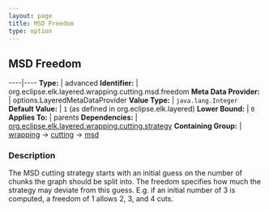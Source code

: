 ```yaml
---
layout: page
title: MSD Freedom
type: option
---
```

## MSD Freedom

----|----
**Type:** | advanced
**Identifier:** | org.eclipse.elk.layered.wrapping.cutting.msd.freedom
**Meta Data Provider:** | options.LayeredMetaDataProvider
**Value Type:** | `java.lang.Integer`
**Default Value:** | `1` (as defined in org.eclipse.elk.layered)
**Lower Bound:** | `0`
**Applies To:** | parents
**Dependencies:** | [org.eclipse.elk.layered.wrapping.cutting.strategy](org-eclipse-elk-layered-wrapping-cutting-strategy)
**Containing Group:** | [wrapping](org-eclipse-elk-layered-wrapping) -> [cutting](org-eclipse-elk-layered-wrapping-cutting) -> [msd](org-eclipse-elk-layered-wrapping-cutting-msd)

### Description

The MSD cutting strategy starts with an initial guess on the number of chunks the graph should be split into. The freedom specifies how much the strategy may deviate from this guess. E.g. if an initial number of 3 is computed, a freedom of 1 allows 2, 3, and 4 cuts.

